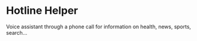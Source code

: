 # Hotline Helper
Voice assistant through a phone call for information on health, news, sports, search...
